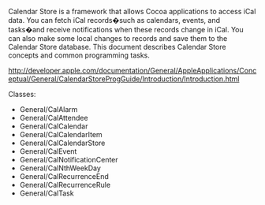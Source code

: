 Calendar Store is a framework that allows Cocoa applications to access iCal data. You can fetch iCal records�such as calendars, events, and tasks�and receive notifications when these records change in iCal. You can also make some local changes to records and save them to the Calendar Store database. This document describes Calendar Store concepts and common programming tasks.

http://developer.apple.com/documentation/General/AppleApplications/Conceptual/General/CalendarStoreProgGuide/Introduction/Introduction.html

Classes:


* General/CalAlarm
* General/CalAttendee
* General/CalCalendar
* General/CalCalendarItem
* General/CalCalendarStore
* General/CalEvent
* General/CalNotificationCenter
* General/CalNthWeekDay
* General/CalRecurrenceEnd
* General/CalRecurrenceRule
* General/CalTask
